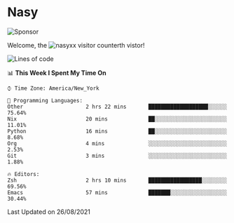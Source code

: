 # Nasy

<!--
<p align="center">
<img height="200" src="https://github-readme-stats.vercel.app/api?username=nasyxx&count_private=true&show_icons=true&theme=dracula&include_all_commits=true"/>
<img height="200" src="https://github-readme-stats.vercel.app/api/top-langs/?username=nasyxx&theme=dracula&hide=html,jupyter+notebook&count_private=true&show_icons=true"/>
</p>

  
----------------
-->

![Sponsor](https://img.shields.io/static/v1.svg?label=Sponsor&message=%E2%9D%A4&logo=GitHub&style=flat&color=pink)
 
Welcome, the ![nasyxx visitor counter](https://count.getloli.com/get/@nasyxx?theme=rule34)th vistor!
 
<!--START_SECTION:waka-->
![Lines of code](https://img.shields.io/badge/From%20Hello%20World%20I%27ve%20Written-5.4%20million%20lines%20of%20code-blue)

📊 **This Week I Spent My Time On** 

```text
⌚︎ Time Zone: America/New_York

💬 Programming Languages: 
Other                    2 hrs 22 mins       ███████████████████░░░░░░   75.64% 
Nix                      20 mins             ██░░░░░░░░░░░░░░░░░░░░░░░   11.01% 
Python                   16 mins             ██░░░░░░░░░░░░░░░░░░░░░░░   8.68% 
Org                      4 mins              ░░░░░░░░░░░░░░░░░░░░░░░░░   2.53% 
Git                      3 mins              ░░░░░░░░░░░░░░░░░░░░░░░░░   1.88%

🔥 Editors: 
Zsh                      2 hrs 10 mins       █████████████████░░░░░░░░   69.56% 
Emacs                    57 mins             ███████░░░░░░░░░░░░░░░░░░   30.44%

```


 Last Updated on 26/08/2021
<!--END_SECTION:waka-->

<!-- ![visitors](https://visitor-badge.laobi.icu/badge?page_id=nasyxx.nasyxx) -->

